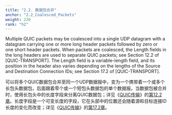 ```yaml
---
title: "2.2. 数据包合并"
anchor: "2.2_Coalesced_Packets"
weight: 220
rank: "h2"
---
```


Multiple QUIC packets may be coalesced into a single UDP datagram with a datagram carrying one or more long header packets followed by zero or one short header packets. When packets are coalesced, the Length fields in the long headers are used to separate QUIC packets; see Section 12.2 of [QUIC-TRANSPORT]. The Length field is a variable-length field, and its position in the header also varies depending on the lengths of the Source and Destination Connection IDs; see Section 17.2 of [QUIC-TRANSPORT].

可以将多个QUIC数据包合并至同一个UDP数据报中，变为一个携带着一个或多个长包头数据包，后面跟着零个或一个短包头数据包的单个数据报。当数据包被合并时，使用长包头中的长度字段来分离QUIC数据包；详见《[QUIC传输]()》的[第12.2章]()。长度字段是一个可变长度的字段，它在头部中的位置还会随着源和目标连接ID长度的变化而改变；详见《[QUIC传输]()》的[第17.2章]()。
